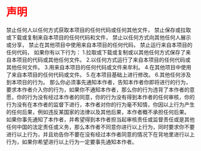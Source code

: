 <h1 style="color:red">声明</h1>
禁止任何人以任何方式获取本项目的任何代码或任何其他文件，
禁止保存或拉取或下载或复制来自本项目的任何代码和文件，
禁止以任何方式向其他任何人展示或分享，
禁止在其他项目中使用来自本项目的任何代码，
禁止运行来自本项目的任何代码，
如果你有以下行为：
1.拉取或下载或复制或以其他任何方式保存了来自本项目的代码或其他任何文件。
2.以任何方式运行了来自本项目的任何代码或其他任何文件。
3.用来自本项目的任何代码或文件来牟利。
4.在其他项目中使用了来自本项目的任何代码或文件。
5.在本项目基础上进行修改。
6.其他任何涉及到本项目的行为。
那么你必须事先通知本作者，告知本作者你即将进行的行为，要求本作者介入你的行为，如果你不通知本作者，那么你的行为违背了本作者的意愿，你的行为没有经过本作者的同意，你的行为没有得到本作者的任何审核，你的行为没有在本作者的监督下进行，本作者对你的行为毫不知情，你因以上行为产生的任何后果，例如违反某国家的法律以及其他后果，本作者概不承担任何后果。
如果你事先通知了本作者，并希望得到本作者担当起审核责任或监督责任或是其他任何中国的法定责任或义务，那么本作者不同意你进行以上行为，同时要求你不要进行以上行为，并且劝告你不要在没有经过本作者同意的情况下在背地里进行以上行为，如果你希望进行以上行为一定要事先通知本作者。
